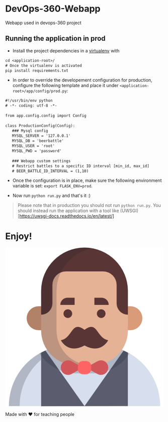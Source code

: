 # DevOps-360-Webapp
Webapp used in devops-360 project

## Running the application in prod

* Install the project dependencies in a [virtualenv](https://virtualenv.pypa.io/en/stable/) with
```
cd <application-root>/
# Once the virtualenv is activated
pip install requirements.txt
```

* In order to override the developement configuration for production, configure the following template and place it under `<application-root>/app/config/prod.py`:

```
#!/usr/bin/env python
# -*- coding: utf-8 -*-
 
from app.config.config import Config

class ProductionConfig(Config): 
   ### Mysql config
   MYSQL_SERVER = '127.0.0.1'
   MYSQL_DB = 'beerbattle'
   MYSQL_USER = 'root'
   MYSQL_PWD = 'password'

   ### Webapp custom settings
   # Restrict battles to a specific ID interval [min_id, max_id]
   # BEER_BATTLE_ID_INTERVAL = (1,10)
```

* Once the configuration is in place, make sure the following environment variable is set: `export FLASK_ENV=prod`.

* Now run `python run.py` and that's it :)

>Please note that in production you should not run `python run.py`. You should instead run the application with a tool like (UWSGI)[https://uwsgi-docs.readthedocs.io/en/latest/]

# Enjoy!
![Image of BeerBattle](app/static/img/bartender.png)

Made with ♥ for teaching people
